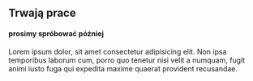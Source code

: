 ## Trwają prace

#### prosimy spróbować później

Lorem ipsum dolor, sit amet consectetur adipisicing elit. Non ipsa temporibus laborum cum, porro quo tenetur nisi velit a numquam, fugit animi iusto fuga qui expedita maxime quaerat provident recusandae.
